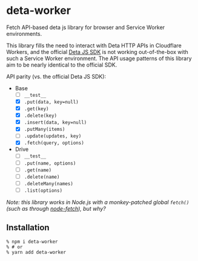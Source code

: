 # deta-worker

Fetch API-based deta js library for browser and Service Worker environments.

This library fills the need to interact with Deta HTTP APIs in Cloudflare Workers, and the official [Deta JS SDK](https://github.com/deta/deta-javascript) is not working out-of-the-box with such a Service Worker environment. The API usage patterns of this library aim to be nearly identical to the official SDK.

API parity (vs. the official Deta JS SDK):

- Base
    - [ ] `__test__`
    - [x] `.put(data, key=null)`
    - [x] `.get(key)`
    - [x] `.delete(key)`
    - [x] `.insert(data, key=null)`
    - [x] `.putMany(items)`
    - [ ] `.update(updates, key)`
    - [x] `.fetch(query, options)`
- Drive
    - [ ] `__test__`
    - [ ] `.put(name, options)`
    - [ ] `.get(name)`
    - [ ] `.delete(name)`
    - [ ] `.deleteMany(names)`
    - [ ] `.list(options)`

_Note: this library works in Node.js with a monkey-patched global `fetch()` (such as through [node-fetch](https://github.com/node-fetch/node-fetch)), but why?_

## Installation

```shell
% npm i deta-worker
% # or
% yarn add deta-worker
```
